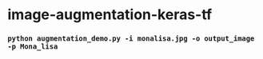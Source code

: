 # image-augmentation-keras-tf

### `python augmentation_demo.py -i monalisa.jpg -o output_image -p Mona_lisa`
